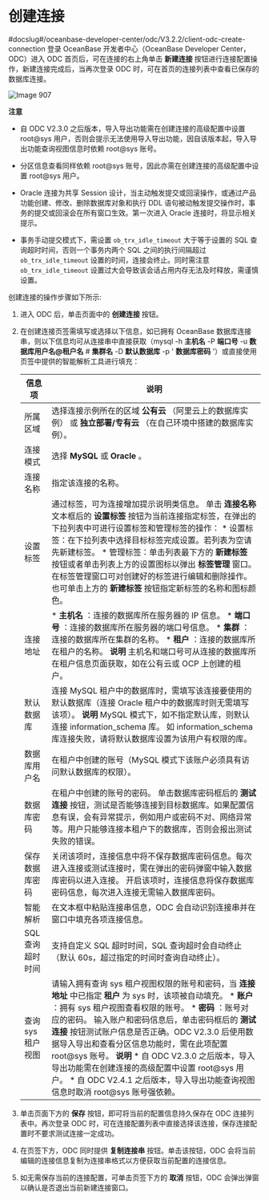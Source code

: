 创建连接 
=========================
#docslug#/oceanbase-developer-center/odc/V3.2.2/client-odc-create-connection
登录 OceanBase 开发者中心（OceanBase Developer Center，ODC）进入 ODC 首页后，可在连接的右上角单击 **新建连接** 按钮进行连接配置操作，新建连接完成后，当再次登录 ODC 时，可在首页的连接列表中查看已保存的数据库连接。

![Image 907](https://help-static-aliyun-doc.aliyuncs.com/assets/img/zh-CN/5498018461/p313320.png)


**注意**



* 自 ODC V2.3.0 之后版本，导入导出功能需在创建连接的高级配置中设置 root@sys 用户，否则会提示无法使用导入导出功能，因自该版本起，导入导出功能查询视图信息时依赖 root@sys 账号。

  

* 分区信息查看同样依赖 root@sys 账号，因此亦需在创建连接的高级配置中设置 root@sys 用户。

  

* Oracle 连接为共享 Session 设计，当主动触发提交或回滚操作，或通过产品功能创建、修改、删除数据库对象和执行 DDL 语句被动触发提交操作时，事务的提交或回滚会在所有窗口生效。第一次进入 Oracle 连接时，将显示相关提示。

  

* 事务手动提交模式下，需设置 `ob_trx_idle_timeout` 大于等于设置的 SQL 查询超时时间，否则一个事务内两个 SQL 之间的执行间隔超过 `ob_trx_idle_timeout` 设置的时间，连接会终止。同时需注意 `ob_trx_idle_timeout` 设置过大会导致该会话占用内存无法及时释放，需谨慎设置。

  



创建连接的操作步骤如下所示:

1. 进入 ODC 后，单击页面中的 **创建连接** 按钮。

   

2. 在创建连接页签需填写或选择以下信息，如已拥有 OceanBase 数据库连接串，则以下信息均可从连接串中直接获取（mysql -h **主机名** -P **端口号** -u **数据库用户名@租户名** # **集群名** -D **默认数据库** -p ' **数据库密码** '）或直接使用页签中提供的智能解析工具进行填充：

   

   |     信息项     |                                                                                                                                                                                                                                                                               说明                                                                                                                                                                                                                                                                                |
   |-------------|-----------------------------------------------------------------------------------------------------------------------------------------------------------------------------------------------------------------------------------------------------------------------------------------------------------------------------------------------------------------------------------------------------------------------------------------------------------------------------------------------------------------------------------------------------------------|
   | 所属区域        | 选择连接示例所在的区域 **公有云** （阿里云上的数据库实例） 或 **独立部署/专有云** （在自己环境中搭建的数据库实例）。                                                                                                                                                                                                                                                                                                                                                                                                                                                                                               |
   | 连接模式        | 选择 **MySQL** 或 **Oracle** 。                                                                                                                                                                                                                                                                                                                                                                                                                                                                                                                                     |
   | 连接名称        | 指定该连接的名称。                                                                                                                                                                                                                                                                                                                                                                                                                                                                                                                                                       |
   | 设置标签        | 通过标签，可为连接增加提示说明类信息。 单击 **连接名称** 文本框后的 **设置标签** 按钮为当前连接指定标签，在弹出的下拉列表中可进行设置标签和管理标签的操作： * 设置标签：在下拉列表中选择目标标签完成设置。若列表为空请先新建标签。   * 管理标签：单击列表最下方的 **新建标签** 按钮或者单击列表上方的设置图标以弹出 **标签管理** 窗口。在标签管理窗口可对创建好的标签进行编辑和删除操作。也可单击上方的 **新建标签** 按钮指定新标签的名称和图标颜色。                                                                                                                                                                                               |
   | 连接地址        | * **主机名** ：连接的数据库所在服务器的 IP 信息。   * **端口号** ：连接的数据库所在服务器的端口号信息。   * **集群** ：连接的数据库所在集群的名称。   * **租户** ：连接的数据库所在租户的名称。 **说明**  主机名和端口号可从连接的数据库所在租户信息页面获取，如在公有云或 OCP 上创建的租户。                                                                                                                                                                                                 |
   | 默认数据库       | 连接 MySQL 租户中的数据库时，需填写该连接要使用的默认数据库（连接 Oracle 租户中的数据库时则无需填写该项）。 **说明**  MySQL 模式下，如不指定默认库，则默认连接 information_schema 库。 如 information_schema 库连接失败，请将默认数据库设置为该用户有权限的库。                                                                                                                                                                                                                                                                                                                                              |
   | 数据库用户名      | 在租户中创建的账号（MySQL 模式下该账户必须具有访问默认数据库的权限）。                                                                                                                                                                                                                                                                                                                                                                                                                                                                                                                          |
   | 数据库密码       | 在租户中创建的账号的密码。 单击数据库密码框后的 **测试连接** 按钮，测试是否能够连接到目标数据库。如果配置信息有误，会有异常提示，例如用户或密码不对、网络异常等。用户只能够连接本租户下的数据库，否则会报出测试失败的错误。                                                                                                                                                                                                                                                                                                                                                                                                                               |
   | 保存数据库密码     | 关闭该项时，连接信息中将不保存数据库密码信息。每次进入连接或测试连接时，需在弹出的密码弹窗中输入数据库密码以进入连接。 开启该项时，连接信息将保存数据库密码信息，每次进入连接无需输入数据库密码。                                                                                                                                                                                                                                                                                                                                                                                                                                               |
   | 智能解析        | 在文本框中粘贴连接串信息，ODC 会自动识别连接串并在窗口中填充各项连接信息。                                                                                                                                                                                                                                                                                                                                                                                                                                                                                                                         |
   | SQL 查询超时时间  | 支持自定义 SQL 超时时间，SQL 查询超时会自动终止（默认 60s，超过指定的时间时查询自动终止）。                                                                                                                                                                                                                                                                                                                                                                                                                                                                                                            |
   | 查询 sys 租户视图 | 请输入拥有查询 sys 租户视图权限的账号和密码，当 **连接地址** 中已指定 **租户** 为 sys 时，该项被自动填充。 * **账户** ：拥有 sys 租户视图查看权限的账号。   * **密码** ：账号对应的密码。    输入账户和密码信息后，单击密码框后的 **测试连接** 按钮测试账户信息是否正确。ODC V2.3.0 后使用数据导入导出和查看分区信息功能时，需在此项配置 root@sys 账号。 **说明**  * 自 ODC V2.3.0 之后版本，导入导出功能需在创建连接的高级配置中设置 root@sys 用户。   * 自 ODC V2.4.1 之后版本，导入导出功能查询视图信息时取消 root@sys 账号强依赖。    |

   

3. 单击页面下方的 **保存** 按钮，即可将当前的配置信息持久保存在 ODC 连接列表中。再次登录 ODC 时，可在连接配置列表中直接选择该连接，保存连接配置时不要求测试连接一定成功。

   

4. 在页签下方，ODC 同时提供 **复制连接串** 按钮。单击该按钮，ODC 会将当前编辑的连接信息复制为连接串格式以方便获取当前配置的连接信息。

   

5. 如无需保存当前的连接配置，可单击页签下方的 **取消** 按钮，ODC 会弹出弹窗以确认是否退出当前新建连接窗口。

   




